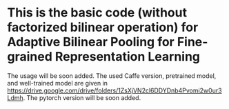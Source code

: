 # This is the basic code (without factorized bilinear operation) for Adaptive Bilinear Pooling for Fine-grained Representation Learning 
The usage will be soon added.
The used Caffe version, pretrained model, and well-trained model are given in https://drive.google.com/drive/folders/1ZsXjVN2cl6DDYDnb4Pvomi2w0ur3Ldmh.
The pytorch version will be soon added.
